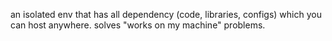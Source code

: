 an isolated env that has all dependency (code, libraries, configs) which you can host anywhere. solves "works on my machine" problems.
